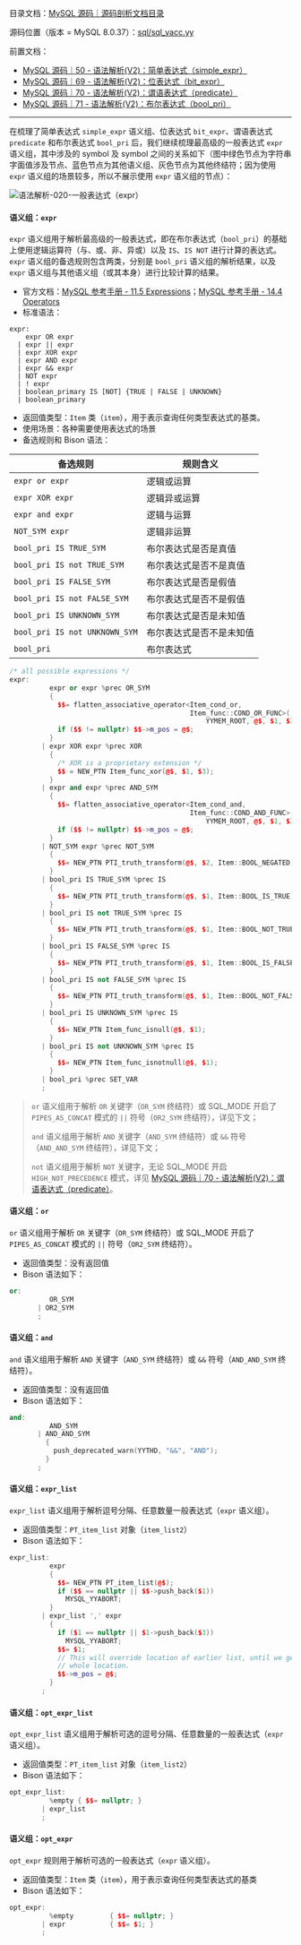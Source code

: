 目录文档：[MySQL 源码｜源码剖析文档目录](https://zhuanlan.zhihu.com/p/714761054)

源码位置（版本 = MySQL 8.0.37）：[sql/sql_yacc.yy](https://github.com/mysql/mysql-server/blob/trunk/sql/sql_yacc.yy)

前置文档：

- [MySQL 源码｜50 - 语法解析(V2)：简单表达式（simple_expr）](https://zhuanlan.zhihu.com/p/715703857)
- [MySQL 源码｜69 - 语法解析(V2)：位表达式（bit_expr）](https://zhuanlan.zhihu.com/p/719439177)
- [MySQL 源码｜70 - 语法解析(V2)：谓语表达式（predicate）](https://zhuanlan.zhihu.com/p/719441615)
- [MySQL 源码｜71 - 语法解析(V2)：布尔表达式（bool_pri）](https://zhuanlan.zhihu.com/p/719443599)

---

在梳理了简单表达式 `simple_expr` 语义组、位表达式 `bit_expr`、谓语表达式 `predicate` 和布尔表达式 `bool_pri` 后，我们继续梳理最高级的一般表达式 `expr` 语义组，其中涉及的 symbol 及 symbol 之间的关系如下（图中绿色节点为字符串字面值涉及节点、蓝色节点为其他语义组、灰色节点为其他终结符；因为使用 `expr` 语义组的场景较多，所以不展示使用 `expr` 语义组的节点）：

![语法解析-020-一般表达式（expr）](C:\blog\graph\MySQL源码剖析\语法解析-020-一般表达式（expr）.png)

#### 语义组：`expr`

`expr` 语义组用于解析最高级的一般表达式，即在布尔表达式（`bool_pri`）的基础上使用逻辑运算符（与、或、非、异或）以及 `IS`、`IS NOT` 进行计算的表达式。`expr` 语义组的备选规则包含两类，分别是 `bool_pri` 语义组的解析结果，以及 `expr` 语义组与其他语义组（或其本身）进行比较计算的结果。

- 官方文档：[MySQL 参考手册 - 11.5 Expressions](https://dev.mysql.com/doc/refman/8.4/en/expressions.html)；[MySQL 参考手册 - 14.4 Operators](https://dev.mysql.com/doc/refman/8.4/en/non-typed-operators.html)
- 标准语法：

```
expr:
    expr OR expr
  | expr || expr
  | expr XOR expr
  | expr AND expr
  | expr && expr
  | NOT expr
  | ! expr
  | boolean_primary IS [NOT] {TRUE | FALSE | UNKNOWN}
  | boolean_primary
```

- 返回值类型：`Item` 类（`item`），用于表示查询任何类型表达式的基类。
- 使用场景：各种需要使用表达式的场景
- 备选规则和 Bison 语法：

| 备选规则                      | 规则含义                 |
| ----------------------------- | ------------------------ |
| `expr or expr`                | 逻辑或运算               |
| `expr XOR expr`               | 逻辑异或运算             |
| `expr and expr`               | 逻辑与运算               |
| `NOT_SYM expr`                | 逻辑非运算               |
| `bool_pri IS TRUE_SYM`        | 布尔表达式是否是真值     |
| `bool_pri IS not TRUE_SYM`    | 布尔表达式是否不是真值   |
| `bool_pri IS FALSE_SYM`       | 布尔表达式是否是假值     |
| `bool_pri IS not FALSE_SYM`   | 布尔表达式是否不是假值   |
| `bool_pri IS UNKNOWN_SYM`     | 布尔表达式是否是未知值   |
| `bool_pri IS not UNKNOWN_SYM` | 布尔表达式是否不是未知值 |
| `bool_pri`                    | 布尔表达式               |

```C++
/* all possible expressions */
expr:
          expr or expr %prec OR_SYM
          {
            $$= flatten_associative_operator<Item_cond_or,
                                             Item_func::COND_OR_FUNC>(
                                                 YYMEM_ROOT, @$, $1, $3);
            if ($$ != nullptr) $$->m_pos = @$;
          }
        | expr XOR expr %prec XOR
          {
            /* XOR is a proprietary extension */
            $$ = NEW_PTN Item_func_xor(@$, $1, $3);
          }
        | expr and expr %prec AND_SYM
          {
            $$= flatten_associative_operator<Item_cond_and,
                                             Item_func::COND_AND_FUNC>(
                                                 YYMEM_ROOT, @$, $1, $3);
            if ($$ != nullptr) $$->m_pos = @$;
          }
        | NOT_SYM expr %prec NOT_SYM
          {
            $$= NEW_PTN PTI_truth_transform(@$, $2, Item::BOOL_NEGATED);
          }
        | bool_pri IS TRUE_SYM %prec IS
          {
            $$= NEW_PTN PTI_truth_transform(@$, $1, Item::BOOL_IS_TRUE);
          }
        | bool_pri IS not TRUE_SYM %prec IS
          {
            $$= NEW_PTN PTI_truth_transform(@$, $1, Item::BOOL_NOT_TRUE);
          }
        | bool_pri IS FALSE_SYM %prec IS
          {
            $$= NEW_PTN PTI_truth_transform(@$, $1, Item::BOOL_IS_FALSE);
          }
        | bool_pri IS not FALSE_SYM %prec IS
          {
            $$= NEW_PTN PTI_truth_transform(@$, $1, Item::BOOL_NOT_FALSE);
          }
        | bool_pri IS UNKNOWN_SYM %prec IS
          {
            $$= NEW_PTN Item_func_isnull(@$, $1);
          }
        | bool_pri IS not UNKNOWN_SYM %prec IS
          {
            $$= NEW_PTN Item_func_isnotnull(@$, $1);
          }
        | bool_pri %prec SET_VAR
        ;
```

> `or` 语义组用于解析 `OR` 关键字（`OR_SYM` 终结符）或 SQL_MODE 开启了 `PIPES_AS_CONCAT` 模式的 `||` 符号（`OR2_SYM` 终结符），详见下文；
>
> `and` 语义组用于解析 `AND` 关键字（`AND_SYM` 终结符）或 `&&` 符号（`AND_AND_SYM` 终结符），详见下文；
>
> `not` 语义组用于解析 `NOT` 关键字，无论 SQL_MODE 开启 `HIGH_NOT_PRECEDENCE` 模式，详见 [MySQL 源码｜70 - 语法解析(V2)：谓语表达式（predicate）](https://zhuanlan.zhihu.com/p/719441615)。

#### 语义组：`or`

`or` 语义组用于解析 `OR` 关键字（`OR_SYM` 终结符）或 SQL_MODE 开启了 `PIPES_AS_CONCAT` 模式的 `||` 符号（`OR2_SYM` 终结符）。

- 返回值类型：没有返回值
- Bison 语法如下：

```C++
or:
          OR_SYM
       | OR2_SYM
       ;
```

#### 语义组：`and`

`and` 语义组用于解析 `AND` 关键字（`AND_SYM` 终结符）或 `&&` 符号（`AND_AND_SYM` 终结符）。

- 返回值类型：没有返回值
- Bison 语法如下：

```C++
and:
          AND_SYM
       | AND_AND_SYM
         {
           push_deprecated_warn(YYTHD, "&&", "AND");
         }
       ;
```

#### 语义组：`expr_list`

`expr_list` 语义组用于解析逗号分隔、任意数量一般表达式（`expr` 语义组）。

- 返回值类型：`PT_item_list` 对象（`item_list2`）
- Bison 语法如下：

```C++
expr_list:
          expr
          {
            $$= NEW_PTN PT_item_list(@$);
            if ($$ == nullptr || $$->push_back($1))
              MYSQL_YYABORT;
          }
        | expr_list ',' expr
          {
            if ($1 == nullptr || $1->push_back($3))
              MYSQL_YYABORT;
            $$= $1;
            // This will override location of earlier list, until we get the
            // whole location.
            $$->m_pos = @$;
          }
        ;
```

#### 语义组：`opt_expr_list`

`opt_expr_list` 语义组用于解析可选的逗号分隔、任意数量的一般表达式（`expr` 语义组）。

- 返回值类型：`PT_item_list` 对象（`item_list2`）
- Bison 语法如下：

```C++
opt_expr_list:
          %empty { $$= nullptr; }
        | expr_list
        ;
```

#### 语义组：`opt_expr`

`opt_expr` 规则用于解析可选的一般表达式（`expr` 语义组）。

- 返回值类型：`Item` 类（`item`），用于表示查询任何类型表达式的基类
- Bison 语法如下：

```C++
opt_expr:
          %empty         { $$= nullptr; }
        | expr           { $$= $1; }
        ;
```

